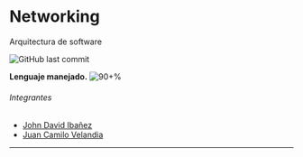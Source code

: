 # Networking
Arquitectura de software


![GitHub last commit](https://img.shields.io/github/last-commit/CrkJohn/Networking.svg?style=for-the-badge)

**Lenguaje manejado.**     ![90+%]( https://img.shields.io/github/languages/top/crkJohn/Networking.svg?style=for-the-badge&colorB=blue)

###### Integrantes
- [John David Ibañez](https://github.com/CrkJohn)
- [Juan Camilo Velandia](https://github.com/jcamilovelandiab)
------------
